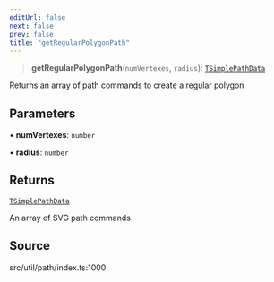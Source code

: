 ```yaml
---
editUrl: false
next: false
prev: false
title: "getRegularPolygonPath"
---
```


> **getRegularPolygonPath**(`numVertexes`, `radius`): [`TSimplePathData`](../type-aliases/TSimplePathData.md)

Returns an array of path commands to create a regular polygon

## Parameters

• **numVertexes**: `number`

• **radius**: `number`

## Returns

[`TSimplePathData`](../type-aliases/TSimplePathData.md)

An array of SVG path commands

## Source

src/util/path/index.ts:1000
